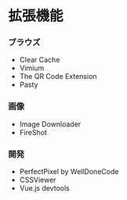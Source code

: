 # 拡張機能

### ブラウズ

- Clear Cache
- Vimium
- The QR Code Extension
- Pasty

### 画像

- Image Downloader
- FireShot 



### 開発

- PerfectPixel by WellDoneCode
- CSSViewer
- Vue.js devtools
